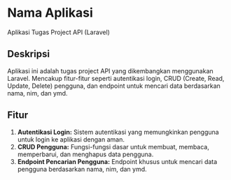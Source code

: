 # Nama Aplikasi

Aplikasi Tugas Project API (Laravel)

## Deskripsi

Aplikasi ini adalah tugas project API yang dikembangkan menggunakan Laravel. Mencakup fitur-fitur seperti autentikasi login, CRUD (Create, Read, Update, Delete) pengguna, dan endpoint untuk mencari data berdasarkan nama, nim, dan ymd.

## Fitur

1. **Autentikasi Login:** Sistem autentikasi yang memungkinkan pengguna untuk login ke aplikasi dengan aman.
2. **CRUD Pengguna:** Fungsi-fungsi dasar untuk membuat, membaca, memperbarui, dan menghapus data pengguna.
3. **Endpoint Pencarian Pengguna:** Endpoint khusus untuk mencari data pengguna berdasarkan nama, nim, dan ymd.